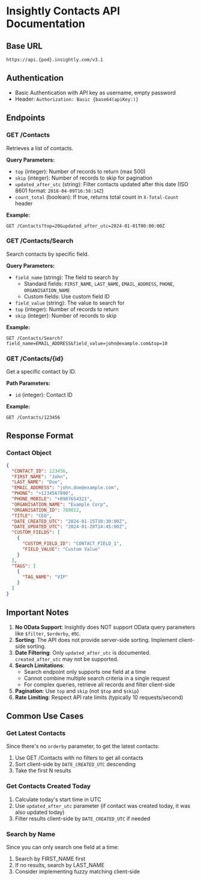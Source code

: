 # Insightly Contacts API Documentation

## Base URL
`https://api.{pod}.insightly.com/v3.1`

## Authentication
- Basic Authentication with API key as username, empty password
- Header: `Authorization: Basic {base64(apiKey:)}`

## Endpoints

### GET /Contacts
Retrieves a list of contacts.

**Query Parameters:**
- `top` (integer): Number of records to return (max 500)
- `skip` (integer): Number of records to skip for pagination
- `updated_after_utc` (string): Filter contacts updated after this date (ISO 8601 format: `2018-04-09T16:58:14Z`)
- `count_total` (boolean): If true, returns total count in `X-Total-Count` header

**Example:**
```
GET /Contacts?top=20&updated_after_utc=2024-01-01T00:00:00Z
```

### GET /Contacts/Search
Search contacts by specific field.

**Query Parameters:**
- `field_name` (string): The field to search by
  - Standard fields: `FIRST_NAME`, `LAST_NAME`, `EMAIL_ADDRESS`, `PHONE`, `ORGANISATION_NAME`
  - Custom fields: Use custom field ID
- `field_value` (string): The value to search for
- `top` (integer): Number of records to return
- `skip` (integer): Number of records to skip

**Example:**
```
GET /Contacts/Search?field_name=EMAIL_ADDRESS&field_value=john@example.com&top=10
```

### GET /Contacts/{id}
Get a specific contact by ID.

**Path Parameters:**
- `id` (integer): Contact ID

**Example:**
```
GET /Contacts/123456
```

## Response Format

### Contact Object
```json
{
  "CONTACT_ID": 123456,
  "FIRST_NAME": "John",
  "LAST_NAME": "Doe",
  "EMAIL_ADDRESS": "john.doe@example.com",
  "PHONE": "+1234567890",
  "PHONE_MOBILE": "+0987654321",
  "ORGANISATION_NAME": "Example Corp",
  "ORGANISATION_ID": 789012,
  "TITLE": "CEO",
  "DATE_CREATED_UTC": "2024-01-15T10:30:00Z",
  "DATE_UPDATED_UTC": "2024-01-20T14:45:00Z",
  "CUSTOM_FIELDS": [
    {
      "CUSTOM_FIELD_ID": "CONTACT_FIELD_1",
      "FIELD_VALUE": "Custom Value"
    }
  ],
  "TAGS": [
    {
      "TAG_NAME": "VIP"
    }
  ]
}
```

## Important Notes

1. **No OData Support**: Insightly does NOT support OData query parameters like `$filter`, `$orderby`, etc.
2. **Sorting**: The API does not provide server-side sorting. Implement client-side sorting.
3. **Date Filtering**: Only `updated_after_utc` is documented. `created_after_utc` may not be supported.
4. **Search Limitations**: 
   - Search endpoint only supports one field at a time
   - Cannot combine multiple search criteria in a single request
   - For complex queries, retrieve all records and filter client-side
5. **Pagination**: Use `top` and `skip` (not `$top` and `$skip`)
6. **Rate Limiting**: Respect API rate limits (typically 10 requests/second)

## Common Use Cases

### Get Latest Contacts
Since there's no `orderby` parameter, to get the latest contacts:
1. Use GET /Contacts with no filters to get all contacts
2. Sort client-side by `DATE_CREATED_UTC` descending
3. Take the first N results

### Get Contacts Created Today
1. Calculate today's start time in UTC
2. Use `updated_after_utc` parameter (if contact was created today, it was also updated today)
3. Filter results client-side by `DATE_CREATED_UTC` if needed

### Search by Name
Since you can only search one field at a time:
1. Search by FIRST_NAME first
2. If no results, search by LAST_NAME
3. Consider implementing fuzzy matching client-side